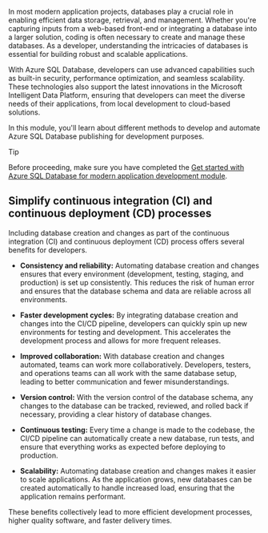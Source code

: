 In most modern application projects, databases play a crucial role in enabling efficient data storage, retrieval, and management. Whether you're capturing inputs from a web-based front-end or integrating a database into a larger solution, coding is often necessary to create and manage these databases. As a developer, understanding the intricacies of databases is essential for building robust and scalable applications.

With Azure SQL Database, developers can use advanced capabilities such as built-in security, performance optimization, and seamless scalability. These technologies also support the latest innovations in the Microsoft Intelligent Data Platform, ensuring that developers can meet the diverse needs of their applications, from local development to cloud-based solutions.

In this module, you'll learn about different methods to develop and automate Azure SQL Database publishing for development purposes.

>[!TIP] 
> Before proceeding, make sure you have completed the [Get started with Azure SQL Database for modern application development module](/training/modules/get-started-sql-database-application-development?azure-portal=true).

## Simplify continuous integration (CI) and continuous deployment (CD) processes

Including database creation and changes as part of the continuous integration (CI) and continuous deployment (CD) process offers several benefits for developers.

- **Consistency and reliability:** Automating database creation and changes ensures that every environment (development, testing, staging, and production) is set up consistently. This reduces the risk of human error and ensures that the database schema and data are reliable across all environments.

- **Faster development cycles:** By integrating database creation and changes into the CI/CD pipeline, developers can quickly spin up new environments for testing and development. This accelerates the development process and allows for more frequent releases.

- **Improved collaboration:** With database creation and changes automated, teams can work more collaboratively. Developers, testers, and operations teams can all work with the same database setup, leading to better communication and fewer misunderstandings.

- **Version control:** With the version control of the database schema, any changes to the database can be tracked, reviewed, and rolled back if necessary, providing a clear history of database changes.

- **Continuous testing:** Every time a change is made to the codebase, the CI/CD pipeline can automatically create a new database, run tests, and ensure that everything works as expected before deploying to production.

- **Scalability:** Automating database creation and changes makes it easier to scale applications. As the application grows, new databases can be created automatically to handle increased load, ensuring that the application remains performant.

These benefits collectively lead to more efficient development processes, higher quality software, and faster delivery times.
